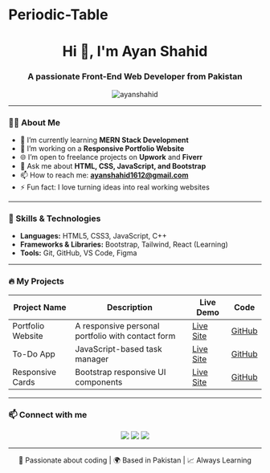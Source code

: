 # Periodic-Table

<h1 align="center">Hi 👋, I'm Ayan Shahid</h1>
<h3 align="center">A passionate Front-End Web Developer from Pakistan</h3>

<p align="center">
  <img src="https://komarev.com/ghpvc/?username=ayanshahid&label=Profile%20views&color=0e75b6&style=flat" alt="ayanshahid" />
</p>

---

### 🧑‍💻 About Me
- 🌱 I’m currently learning **MERN Stack Development**
- 🔭 I’m working on a **Responsive Portfolio Website**
- 🌐 I’m open to freelance projects on **Upwork** and **Fiverr**
- 💬 Ask me about **HTML, CSS, JavaScript, and Bootstrap**
- 📫 How to reach me: **ayanshahid1612@gmail.com**
- ⚡ Fun fact: I love turning ideas into real working websites

---

### 💼 Skills & Technologies

- **Languages:** HTML5, CSS3, JavaScript, C++
- **Frameworks & Libraries:** Bootstrap, Tailwind, React (Learning)
- **Tools:** Git, GitHub, VS Code, Figma

---

### 🔥 My Projects

| Project Name | Description | Live Demo | Code |
|--------------|-------------|-----------|------|
| Portfolio Website | A responsive personal portfolio with contact form | [Live Site](https://ayan-portfolio-786.netlify.app/) | [GitHub](https://upwork-clone-assignment-9.netlify.app/) |
| To-Do App | JavaScript-based task manager | [Live Site](https://webagency-template-assignment-8.netlify.app/) | [GitHub](https://toyota-website-assignment-6.netlify.app/) |
| Responsive Cards | Bootstrap responsive UI components | [Live Site](https://nizam-watch-house-assignment-5.netlify.app/) | [GitHub](https://audi-website-assignment-4.netlify.app/)


---

### 📫 Connect with me

<p align="center">
  <a href="https://www.linkedin.com/in/ayanshahid" target="_blank"><img src="https://img.shields.io/badge/LinkedIn-blue?logo=linkedin&logoColor=white"></a>
  <a href="mailto:ayanshahid1612@gmail.com"><img src="https://img.shields.io/badge/Gmail-red?logo=gmail&logoColor=white"></a>
  <a href="https://github.com/ayanshahid" target="_blank"><img src="https://img.shields.io/badge/GitHub-black?logo=github&logoColor=white"></a>
</p>

---

<p align="center">
  🚀 Passionate about coding | 🌍 Based in Pakistan | 📈 Always Learning
</p>
